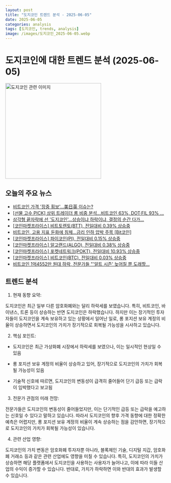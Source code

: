 ```yaml
---
layout: post
title: "도지코인 트렌드 분석 - 2025-06-05"
date: 2025-06-05
categories: analysis
tags: [도지코인, trends, analysis]
image: /images/도지코인_2025-06-05.webp
---
```


# 도지코인에 대한 트렌드 분석 (2025-06-05)

<img src="https://nan0silver.github.io/doge_trend_monitoring/images/도지코인_2025-06-05.webp" alt="도지코인 관련 이미지" width="300">

## 오늘의 주요 뉴스

- [비트코인</b> 가격 '장중 횡보'...美日英 이슈는?](http://www.choicenews.co.kr/news/articleView.html?idxno=148376)
- [[선물 고수 PICK] 상위 트레이더 롱 비중 분석…비트코인</b> 63%, DOT·FIL 93% ...](https://www.tokenpost.kr/news/cryptocurrency/254560)
- [삼각형 끝자락에 선 '도지코인</b>'...상승이냐 하락이냐, 결정의 순간 다가...](http://coinreaders.com/164660)
- [[코인</b>마켓프라이스] 비트토렌토(BTT), 전일대비 0.39% 상승중](http://www.smarttimes.co.kr/news/articleView.html?idxno=34041)
- [비트코인</b>, 고용 지표 둔화에 침체…금리 인하 압박 주목 [Bit코인</b>]](https://www.etoday.co.kr/news/view/2476495)
- [[코인</b>마켓프라이스] 파이코인</b>(PI), 전일대비 0.15% 상승중](http://www.smarttimes.co.kr/news/articleView.html?idxno=34040)
- [[코인</b>마켓프라이스] 알고랜드(ALGO), 전일대비 0.38% 상승중](http://www.smarttimes.co.kr/news/articleView.html?idxno=34039)
- [[코인</b>마켓프라이스] 포켓네트워크(POKT), 전일대비 10.93% 상승중](http://www.smarttimes.co.kr/news/articleView.html?idxno=34036)
- [[코인</b>마켓프라이스] 비트코인</b>(BTC), 전일대비 0.03% 상승중](http://www.smarttimes.co.kr/news/articleView.html?idxno=34035)
- [비트코인</b> 1억4552만 원대 하락, 전문가들 &quot;'알트 시즌' 늦어질 뿐 도래할...](https://www.businesspost.co.kr/BP?command=article_view&num=397952)

## 트렌드 분석

1. 현재 동향 요약: 

도지코인은 최근 일부 다른 암호화폐와는 달리 하락세를 보였습니다. 특히, 비트코인, 바이낸스, 트론 등이 상승하는 반면 도지코인은 하락했습니다. 하지만 이는 장기적인 투자자들이 도지코인을 계속 보유하고 있는 상황에서 일어난 일로, 롱 포지션 보유 계정의 비율이 상승하면서 도지코인의 가치가 장기적으로 회복될 가능성을 시사하고 있습니다. 



2. 핵심 포인트: 

- 도지코인은 최근 가상화폐 시장에서 하락세를 보였으나, 이는 일시적인 현상일 수 있음

- 롱 포지션 보유 계정의 비율이 상승하고 있어, 장기적으로 도지코인의 가치가 회복될 가능성이 있음

- 기술적 신호에 따르면, 도지코인의 변동성이 급격히 줄어들어 단기 급등 또는 급락이 임박했다고 보고됨



3. 전문가 관점의 미래 전망: 

전문가들은 도지코인의 변동성이 줄어들었지만, 이는 단기적인 급등 또는 급락을 예고하는 신호일 수 있다고 말하고 있습니다. 따라서 도지코인의 향후 가격 동향에 대한 정확한 예측은 어렵지만, 롱 포지션 보유 계정의 비율이 계속 상승하는 점을 감안하면, 장기적으로 도지코인의 가치가 회복될 가능성이 있습니다.



4. 관련 산업 영향:

도지코인의 가치 변동은 암호화폐 투자자뿐 아니라, 블록체인 기술, 디지털 지갑, 암호화폐 거래소 등과 같은 관련 산업에도 영향을 미칠 수 있습니다. 특히, 도지코인의 가치가 상승하면 해당 플랫폼에서 도지코인을 사용하는 사용자가 늘어나고, 이에 따라 이들 산업의 수익이 증가할 수 있습니다. 반대로, 가치가 하락하면 이와 반대의 효과가 발생할 수 있습니다.
